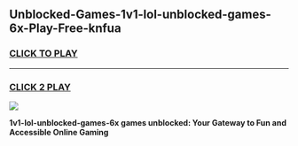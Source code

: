 
## Unblocked-Games-1v1-lol-unblocked-games-6x-Play-Free-knfua
<h3>
<a href="https://premium76.site?title=1v1-lol-unblocked-games-6x&ref=22A">CLICK TO PLAY</a></h3>
<hr>

<h3>
<a href="https://premium76.site?title=1v1-lol-unblocked-games-6x&ref=22A">CLICK 2 PLAY</a>
  
</h3>

<a href="https://premium76.site?title=1v1-lol-unblocked-games-6x&ref=22A"><img src="https://clearcache.store/games.png"></a>


**1v1-lol-unblocked-games-6x games unblocked: Your Gateway to Fun and Accessible Online Gaming**
